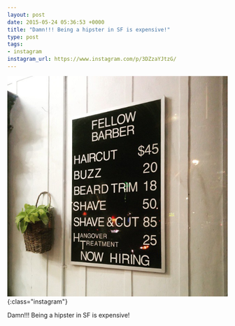 ```yaml
---
layout: post
date: 2015-05-24 05:36:53 +0000
title: "Damn!!! Being a hipster in SF is expensive!"
type: post
tags:
- instagram
instagram_url: https://www.instagram.com/p/3DZzaYJtzG/
---
```


![Instagram - 3DZzaYJtzG](/img/3DZzaYJtzG.jpg){:class="instagram"}

Damn!!! Being a hipster in SF is expensive!
